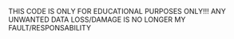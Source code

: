 THIS CODE IS ONLY FOR EDUCATIONAL PURPOSES ONLY!!!
ANY UNWANTED DATA LOSS/DAMAGE IS NO LONGER MY FAULT/RESPONSABILITY
